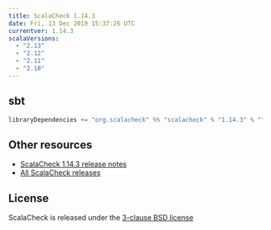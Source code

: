```yaml
---
title: ScalaCheck 1.14.3
date: Fri, 13 Dec 2019 15:37:26 UTC
currentver: 1.14.3
scalaVersions:
  - "2.13"
  - "2.12"
  - "2.11"
  - "2.10"
---
```

## sbt

```scala
libraryDependencies += "org.scalacheck" %% "scalacheck" % "1.14.3" % "test"
```

## Other resources

- [ScalaCheck 1.14.3 release notes](https://github.com/rickynils/scalacheck/tree/1.14.3/RELEASE.markdown)
- [All ScalaCheck releases](../releases.html)


## License

ScalaCheck is released under the [3-clause BSD license](https://github.com/rickynils/scalacheck/tree/1.14.3/LICENSE)

